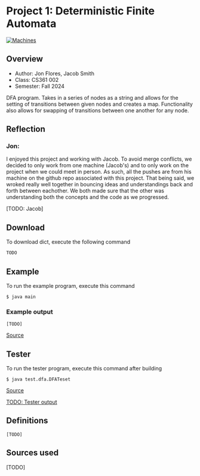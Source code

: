 # Project 1: Deterministic Finite Automata

[![Machines](https://github.com/Jacob-C-Smith/Machines/actions/workflows/make.yml/badge.svg)](https://github.com/Jacob-C-Smith/Machines/actions/workflows/make.yml)

## Overview

* Author: Jon Flores, Jacob Smith
* Class: CS361 002
* Semester: Fall 2024

DFA program. Takes in a series of nodes as a string and allows for the setting of transitions between given nodes and creates a map. Functionality also allows for swapping of transitions between one another for any node. 

## Reflection
### Jon:
I enjoyed this project and working with Jacob. To avoid merge conflicts, we decided to only work from one machine (Jacob's) and to only work on the project when we could meet in person. As such, all the pushes are from his machine on the github repo associated with this project. That being said, we wroked really well together in bouncing ideas and understandings back and forth between eachother. We both made sure that the other was understanding both the concepts and the code as we progressed.

[TODO: Jacob]

## Download
 To download dict, execute the following command
 ```bash
 TODO
 ```

## Example
 To run the example program, execute this command
 ```
 $ java main
 ```
 ### Example output
 ```
 [TODO]
 ```
 [Source](main.java)

## Tester
 To run the tester program, execute this command after building
 ```
 $ java test.dfa.DFATeset
 ```
 [Source](test/dfa/DFATest.java)
 
 [TODO: Tester output](test_output.txt)
 ## Definitions
 ```
 [TODO]
 ```



## Sources used

[TODO]
